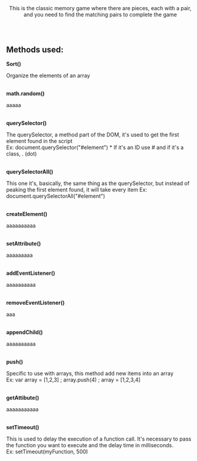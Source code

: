  <header>
    This is the classic memory game where there are pieces, each with a pair, and you need to find the matching pairs to complete the game <br><br>
  </header>

  <h2> Methods used: </h2>
  
  <section>
    <p><b>Sort()</b></p>
        <span> Organize the elements of an array </span><br><br>
    <p><b>math.random()</b></p>
        <span>aaaaa </span><br><br>
    <p><b>querySelector()</b></p>
        <span> The querySelector, a method part of the DOM, it's used to get the first element found in the script <br>
        Ex: document.querySelector("#element") * If it's an ID use # and if it's a class, . (dot)</span><br><br>
    <p><b>querySelectorAll()</b></p>
        <span> This one it's, basically, the same thing as the querySelector, but instead of peaking the first element found, it will take every item 
        Ex: document.querySelectorAll("#element")</span><br><br>
    <p><b>createElement()</b></p>
        <span> aaaaaaaaaa </span><br><br>
    <p><b>setAttribute()</b></p>
        <span> aaaaaaaaa </span><br><br>
    <p><b>addEventListener()</b></p>
        <span> aaaaaaaaaa </span><br><br>
    <p><b>removeEventListener()</b></p>
        <span> aaa </span><br><br>
    <p><b>appendChild()</b></p>
        <span> aaaaaaaaaa </span><br><br>
    <p><b>push()</b></p>
        <span> Specific to use with arrays, this method add new items into an array <br>
        Ex: var array = [1,2,3] ; array.push(4) ; array = [1,2,3,4] </span><br><br>
    <p><b>getAttibute()</b></p>
        <span> aaaaaaaaaaa </span><br><br>
    <p><b>setTimeout()</b></p>
    <span>This is used to delay the execution of a function call. It's necessary to pass the function you want to execute and the delay time in milliseconds. <br>
        Ex: setTimeout(myFunction, 500) </span>
  </section>
